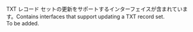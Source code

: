 <Namespace Name="Microsoft.Azure.Management.Dns.Fluent.DnsRecordSet.UpdateTxtRecordSet">
  <Docs>
    <summary><span data-ttu-id="0549c-101">TXT レコード セットの更新をサポートするインターフェイスが含まれています。</span><span class="sxs-lookup"><span data-stu-id="0549c-101">Contains interfaces that support updating a TXT record set.</span></span></summary> 
    <remarks>To be added.</remarks>
  </Docs>
</Namespace>
